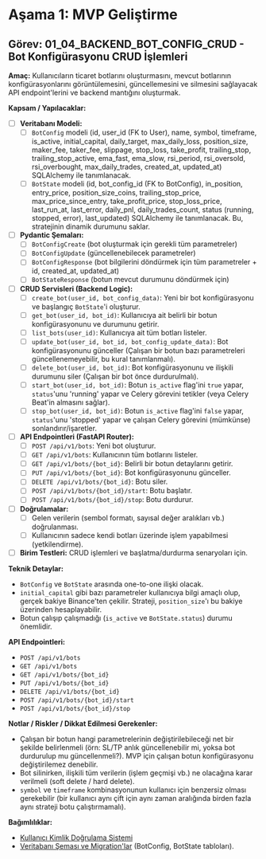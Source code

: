 # Aşama 1: MVP Geliştirme

## Görev: 01_04_BACKEND_BOT_CONFIG_CRUD - Bot Konfigürasyonu CRUD İşlemleri

**Amaç:** Kullanıcıların ticaret botlarını oluşturmasını, mevcut botlarının konfigürasyonlarını görüntülemesini, güncellemesini ve silmesini sağlayacak API endpoint'lerini ve backend mantığını oluşturmak.

**Kapsam / Yapılacaklar:**

- [ ] **Veritabanı Modeli:**
  - [ ] `BotConfig` modeli (id, user_id (FK to User), name, symbol, timeframe, is_active, initial_capital, daily_target, max_daily_loss, position_size, maker_fee, taker_fee, slippage, stop_loss, take_profit, trailing_stop, trailing_stop_active, ema_fast, ema_slow, rsi_period, rsi_oversold, rsi_overbought, max_daily_trades, created_at, updated_at) SQLAlchemy ile tanımlanacak.
  - [ ] `BotState` modeli (id, bot_config_id (FK to BotConfig), in_position, entry_price, position_size_coins, trailing_stop_price, max_price_since_entry, take_profit_price, stop_loss_price, last_run_at, last_error, daily_pnl, daily_trades_count, status (running, stopped, error), last_updated) SQLAlchemy ile tanımlanacak. Bu, stratejinin dinamik durumunu saklar.
- [ ] **Pydantic Şemaları:**
  - [ ] `BotConfigCreate` (bot oluşturmak için gerekli tüm parametreler)
  - [ ] `BotConfigUpdate` (güncellenebilecek parametreler)
  - [ ] `BotConfigResponse` (bot bilgilerini döndürmek için tüm parametreler + id, created_at, updated_at)
  - [ ] `BotStateResponse` (botun mevcut durumunu döndürmek için)
- [ ] **CRUD Servisleri (Backend Logic):**
  - [ ] `create_bot(user_id, bot_config_data)`: Yeni bir bot konfigürasyonu ve başlangıç `BotState`'i oluşturur.
  - [ ] `get_bot(user_id, bot_id)`: Kullanıcıya ait belirli bir botun konfigürasyonunu ve durumunu getirir.
  - [ ] `list_bots(user_id)`: Kullanıcıya ait tüm botları listeler.
  - [ ] `update_bot(user_id, bot_id, bot_config_update_data)`: Bot konfigürasyonunu günceller (Çalışan bir botun bazı parametreleri güncellenemeyebilir, bu kural tanımlanmalı).
  - [ ] `delete_bot(user_id, bot_id)`: Bot konfigürasyonunu ve ilişkili durumunu siler (Çalışan bir bot önce durdurulmalı).
  - [ ] `start_bot(user_id, bot_id)`: Botun `is_active` flag'ini `true` yapar, `status`'unu 'running' yapar ve Celery görevini tetikler (veya Celery Beat'in almasını sağlar).
  - [ ] `stop_bot(user_id, bot_id)`: Botun `is_active` flag'ini `false` yapar, `status`'unu 'stopped' yapar ve çalışan Celery görevini (mümkünse) sonlandırır/işaretler.
- [ ] **API Endpointleri (FastAPI Router):**
  - [ ] `POST /api/v1/bots`: Yeni bot oluşturur.
  - [ ] `GET /api/v1/bots`: Kullanıcının tüm botlarını listeler.
  - [ ] `GET /api/v1/bots/{bot_id}`: Belirli bir botun detaylarını getirir.
  - [ ] `PUT /api/v1/bots/{bot_id}`: Bot konfigürasyonunu günceller.
  - [ ] `DELETE /api/v1/bots/{bot_id}`: Botu siler.
  - [ ] `POST /api/v1/bots/{bot_id}/start`: Botu başlatır.
  - [ ] `POST /api/v1/bots/{bot_id}/stop`: Botu durdurur.
- [ ] **Doğrulamalar:**
  - [ ] Gelen verilerin (sembol formatı, sayısal değer aralıkları vb.) doğrulanması.
  - [ ] Kullanıcının sadece kendi botları üzerinde işlem yapabilmesi (yetkilendirme).
- [ ] **Birim Testleri:** CRUD işlemleri ve başlatma/durdurma senaryoları için.

**Teknik Detaylar:**
- `BotConfig` ve `BotState` arasında one-to-one ilişki olacak.
- `initial_capital` gibi bazı parametreler kullanıcıya bilgi amaçlı olup, gerçek bakiye Binance'ten çekilir. Strateji, `position_size`'ı bu bakiye üzerinden hesaplayabilir.
- Botun çalışıp çalışmadığı (`is_active` ve `BotState.status`) durumu önemlidir.

**API Endpointleri:**
- `POST /api/v1/bots`
- `GET /api/v1/bots`
- `GET /api/v1/bots/{bot_id}`
- `PUT /api/v1/bots/{bot_id}`
- `DELETE /api/v1/bots/{bot_id}`
- `POST /api/v1/bots/{bot_id}/start`
- `POST /api/v1/bots/{bot_id}/stop`

**Notlar / Riskler / Dikkat Edilmesi Gerekenler:**
- Çalışan bir botun hangi parametrelerinin değiştirilebileceği net bir şekilde belirlenmeli (örn: SL/TP anlık güncellenebilir mi, yoksa bot durdurulup mu güncellenmeli?). MVP için çalışan botun konfigürasyonu değiştirilemez denebilir.
- Bot silinirken, ilişkili tüm verilerin (işlem geçmişi vb.) ne olacağına karar verilmeli (soft delete / hard delete).
- `symbol` ve `timeframe` kombinasyonunun kullanıcı için benzersiz olması gerekebilir (bir kullanıcı aynı çift için aynı zaman aralığında birden fazla aynı strateji botu çalıştırmamalı).

**Bağımlılıklar:**
- [Kullanıcı Kimlik Doğrulama Sistemi](01_01_BACKEND_USER_AUTH.md)
- [Veritabanı Şeması ve Migration'lar](01_07_BACKEND_DATABASE_SCHEMA.md) (BotConfig, BotState tabloları).
